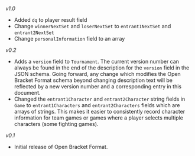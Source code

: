 *v1.0*
- Added `dq` to player result field
- Change `winnerNextSet` and `loserNextSet` to `entrant1NextSet` and `entrant2NextSet`
- Change `personalInformation` field to an array

*v0.2*
- Adds a `version` field to `Tournament`. The current version number can always be found in the end of the description for the `version` field in the JSON schema. Going forward, any change which modifies the Open Bracket Format schema beyond changing description text will be reflected by a new version number and a corresponding entry in this document.
- Changed the `entrant1Character` and `entrant2Character` string fields in `Game` to `entrant1Characters` and `entrant2Characters` fields which are arrays of strings. This makes it easier to consistently record character information for team games or games where a player selects multiple characters (some fighting games).

*v0.1*
- Initial release of Open Bracket Format.
